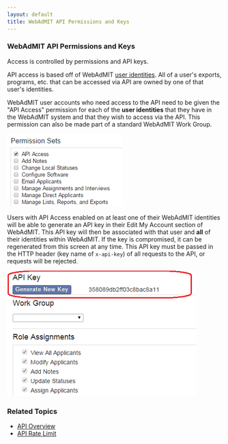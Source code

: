 ```yaml
---
layout: default
title: WebAdMIT API Permissions and Keys
---
```


### WebAdMIT API Permissions and Keys

Access is controlled by permissions and API keys.

API access is based off of WebAdMIT [user identities](user_identity.html). All of a user's exports, programs, etc. that can be accessed via API are owned by one of that user's identities.

WebAdMIT user accounts who need access to the API need to be given the "API Access" permission for each of the **user identities** that they have in the WebAdMIT system and that they wish to access via the API. This permission can also be made part of a standard WebAdMIT Work Group.

![Permission Sets](img/permission-sets.png)

Users with API Access enabled on at least one of their WebAdMIT identities will be able to generate an API key in their Edit My Account section of WebAdMIT. This API key will then be associated with that user and **all** of their identities within WebAdMIT. If the key is compromised, it can be regenerated from this screen at any time. This API key must be passed in the HTTP header (key name of `x-api-key`) of all requests to the API, or requests will be rejected.

![Generate New API Key](img/generate-new-api-key.png)

### Related Topics

* [API Overview](v1.html)
* [API Rate Limit](api_rate_limit.html)
